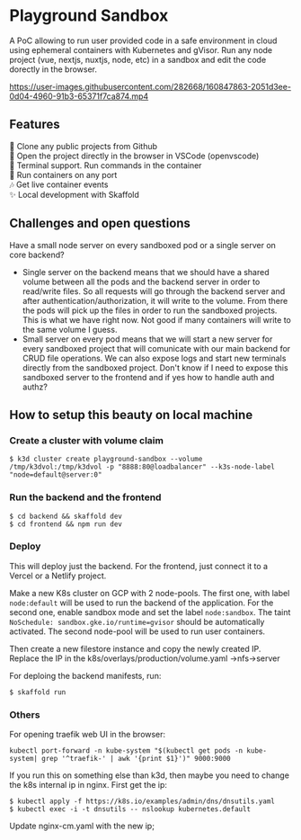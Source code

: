 # Playground Sandbox

A PoC allowing to run user provided code in a safe environment in cloud using ephemeral containers with Kubernetes and gVisor. Run any node project (vue, nextjs, nuxtjs, node, etc) in a sandbox and edit the code dorectly in the browser.

https://user-images.githubusercontent.com/282668/160847863-2051d3ee-0d04-4960-91b3-65371f7ca874.mp4

## Features

🚀 Clone any public projects from Github  
🤘 Open the project directly in the browser in VSCode (openvscode)  
🚢 Terminal support. Run commands in the container  
👐 Run containers on any port  
🎶 Get live container events  
✨ Local development with Skaffold

## Challenges and open questions

Have a small node server on every sandboxed pod or a single server on core backend?

- Single server on the backend means that we should have a shared volume between all the pods and the backend server in order to read/write files. So all requests will go through the backend server and after authentication/authorization, it will write to the volume. From there the pods will pick up the files in order to run the sandboxed projects. This is what we have right now. Not good if many containers will write to the same volume I guess.
- Small server on every pod means that we will start a new server for every sandboxed project that will comunicate with our main backend for CRUD file operations. We can also expose logs and start new terminals directly from the sandboxed project. Don't know if I need to expose this sandboxed server to the frontend and if yes how to handle auth and authz?

## How to setup this beauty on local machine

### Create a cluster with volume claim

```
$ k3d cluster create playground-sandbox --volume /tmp/k3dvol:/tmp/k3dvol -p "8888:80@loadbalancer" --k3s-node-label "node=default@server:0"
```

### Run the backend and the frontend

```
$ cd backend && skaffold dev
$ cd frontend && npm run dev
```

### Deploy

This will deploy just the backend. For the frontend, just connect it to a Vercel or a Netlify project.

Make a new K8s cluster on GCP with 2 node-pools. The first one, with label `node:default` will be used to run the backend of the application. For the second one, enable sandbox mode and set the label `node:sandbox`. The taint `NoSchedule: sandbox.gke.io/runtime=gvisor` should be automatically activated. The second node-pool will be used to run user containers.

Then create a new filestore instance and copy the newly created IP. Replace the IP in the k8s/overlays/production/volume.yaml ->nfs->server

For deploing the backend manifests, run:

```
$ skaffold run
```

### Others

For opening traefik web UI in the browser:

```
kubectl port-forward -n kube-system "$(kubectl get pods -n kube-system| grep '^traefik-' | awk '{print $1}')" 9000:9000
```

If you run this on something else than k3d, then maybe you need to change the k8s internal ip in nginx.
First get the ip:

```
$ kubectl apply -f https://k8s.io/examples/admin/dns/dnsutils.yaml
$ kubectl exec -i -t dnsutils -- nslookup kubernetes.default
```

Update nginx-cm.yaml with the new ip;
